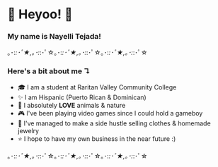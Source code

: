 # :white_heart: Heyoo! :white_heart:

### My name is Nayelli Tejada!

｡･:*:･ﾟ★,｡･:*:･ﾟ☆｡･:*:･ﾟ★,｡･:*:･ﾟ☆｡･:*:･ﾟ★,｡･:*:･ﾟ☆

### Here's a bit about me ↴

- 🎓 I am a student at Raritan Valley Community College
- ✨	I am Hispanic (Puerto Rican & Dominican)
- 🐶 I absolutely **LOVE** animals & nature
- 🎮 I've been playing video games since I could hold a gameboy
- 💸 I've managed to make a side hustle selling clothes & homemade jewelry 
- ⭐ I hope to have my own business in the near future :)

｡･:*:･ﾟ★,｡･:*:･ﾟ☆｡･:*:･ﾟ★,｡･:*:･ﾟ☆｡･:*:･ﾟ★,｡･:*:･ﾟ☆
